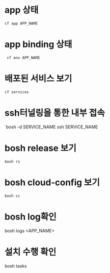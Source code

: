 # app 상태
` cf app APP_NAME `

# app binding 상태
` cf env APP_NAME`

# 배포된 서비스 보기 
` cf services `

# ssh터널링을 통한 내부 접속
`bosh -d SERVICE_NAME ssh SERVICE_NAME

# bosh release  보기
`bosh rs`

# bosh cloud-config 보기
`bosh cc` 

# bosh log확인
bosh logs <APP_NAME>

# 설치 수행 확인
bosh tasks

